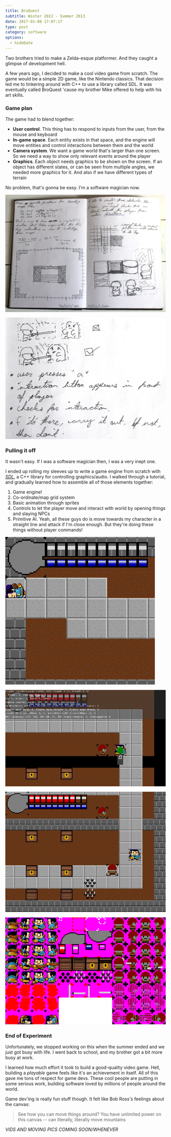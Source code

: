 ```yaml
---
title: BroQuest
subtitle: Winter 2012 - Summer 2013
date: 2017-01-08 17:07:17
type: post
category: software
options:
  - hideDate
---
```


Two brothers tried to make a Zelda-esque platformer. And they caught a glimpse of development hell. <!-- more -->

A few years ago, I decided to make a cool video game from scratch. The game would be a simple 2D game, like the Nintendo classics. That decision led me to tinkering around with C++ to use a library called SDL. It was eventually called BroQuest 'cause my brother Mike offered to help with his art skills.

### Game plan

The game had to blend together:

+ **User control**. This thing has to respond to inputs from the user, from the mouse and keyboard
+ **In-game space**. Each entity exists in that space, and the engine will move entities and control interactions between them and the world
+ **Camera system**. We want a game world that's larger than one screen. So we need a way to show only relevant events around the player
+ **Graphics**. Each object needs graphics to be shown on the screen. If an object has different states, or can be seen from multiple angles, we needed more graphics for it. And also if we have different types of terrain

No problem, that's gonna be easy. I'm a software magician now.

![yep yep yep](./broquest-sketch-01.jpg "yep yep")

![yep yep yep](./broquest-sketch-02.jpg "yep yep")

### Pulling it off

It wasn't easy. If I was a software magician then, I was a very inept one.

I ended up rolling my sleeves up to write a game engine from scratch with [*SDL*](https://www.libsdl.org/), a C++ library for controlling graphics/audio. I walked through a tutorial, and gradually learned how to assemble all of those elements together:

1. Game engine!
1. Co-ordinate/map grid system
1. Basic animation through sprites
1. Controls to let the player move and interact with world by opening things and slaying NPCs
1. Primitive AI. Yeah, all these guys do is move towards my character in a straight line and attack if I'm close enough. But they're doing these things without player commands!

![yep yep yep](./broquest-dead.jpg "yep yep")

![yep yep yep](./broquest-debug.jpg "yep yep")

![yep yep yep](./broquest-01.jpg "yep yep")

![yep yep yep](./broquest-spritesheet.png "yep yep")

### End of Experiment

Unfortunately, we stopped working on this when the summer ended and we just got busy with life. I went back to school, and my brother got a bit more busy at work.

I learned how much effort it took to build a good-quality video game. Hell, building a _playable_ game feels like it's an achievement in itself. All of this gave me tons of respect for game devs. These cool people are putting in some serious work, building software loved by millions of people around the world.

Game dev'ing is really fun stuff though. It felt like Bob Ross's feelings about the canvas:

> See how you can move things around? You have unlimited power on this canvas -- can literally, literally move mountains

*VIDS AND MOVING PICS COMING SOON/WHENEVER*
